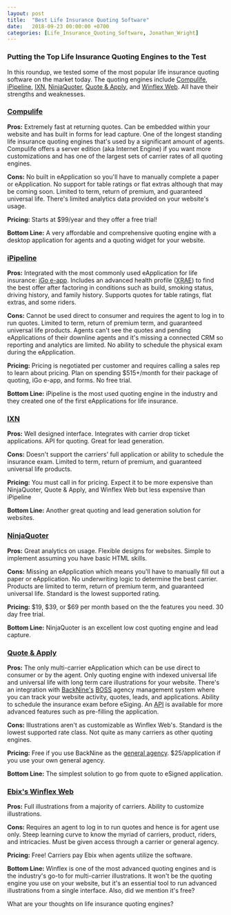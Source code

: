 ```yaml
---
layout: post
title:  "Best Life Insurance Quoting Software"
date:   2018-09-23 00:00:00 +0700
categories: [Life_Insurance_Quoting_Software, Jonathan_Wright]
---
```

### Putting the Top Life Insurance Quoting Engines to the Test

In this roundup, we tested some of the most popular life insurance quoting software on the market today. The quoting engines include [Compulife](http://www.compulife.net/), [iPipeline](https://www.ipipeline.com/), [IXN](https://ixn.tech/), [NinjaQuoter](https://ninjaquoter.com/), [Quote & Apply](https://www.inslock.com), and [Winflex Web](https://www.winflexweb.com/). All have their strengths and weaknesses.

### [Compulife](http://www.compulife.net/)
**Pros:** Extremely fast at returning quotes. Can be embedded within your website and has built in forms for lead capture. One of the longest standing life insurance quoting engines that's used by a significant amount of agents. Compulife offers a server edition (aka Internet Engine) if you want more customizations and has one of the largest sets of carrier rates of all quoting engines.

**Cons:** No built in eApplication so you'll have to manually complete a paper or eApplication. No support for table ratings or flat extras although that may be coming soon. Limited to term, return of premium, and guaranteed universal life. There's limited analytics data provided on your website's usage.

**Pricing:** Starts at $99/year and they offer a free trial!

**Bottom Line:** A very affordable and comprehensive quoting engine with a desktop application for agents and a quoting widget for your website.

### [iPipeline](https://www.ipipeline.com/)
**Pros:** Integrated with the most commonly used eApplication for life insurance: [iGo e-app](https://www.ipipeline.com/insurance-software/insurance-application-software/igo). Includes an advanced health profile ([XRAE](https://www.ipipeline.com/jp-en/insurance-software/insurance-sales-software/resonant-field-underwriting)) to find the best offer after factoring in conditions such as build, smoking status, driving history, and family history. Supports quotes for table ratings, flat extras, and some riders.

**Cons:** Cannot be used direct to consumer and requires the agent to log in to run quotes. Limited to term, return of premium term, and guaranteed universal life products. Agents can't see the quotes and pending eApplications of their downline agents and it's missing a connected CRM so reporting and analytics are limited. No ability to schedule the physical exam during the eApplication.

**Pricing:** Pricing is negotiated per customer and requires calling a sales rep to learn about pricing. Plan on spending $515+/month for their package of quoting, iGo e-app, and forms. No free trial.

**Bottom Line:** iPipeline is the most used quoting engine in the industry and they created one of the first eApplications for life insurance.

### [IXN](https://ixn.tech/)
**Pros:** Well designed interface. Integrates with carrier drop ticket applications. API for quoting. Great for lead generation.

**Cons:** Doesn't support the carriers' full application or ability to schedule the insurance exam. Limited to term, return of premium, and guaranteed universal life products.

**Pricing:** You must call in for pricing. Expect it to be more expensive than NinjaQuoter, Quote & Apply, and Winflex Web but less expensive than iPipeline

**Bottom Line:** Another great quoting and lead generation solution for websites.

### [NinjaQuoter](https://ninjaquoter.com/)
**Pros:** Great analytics on usage. Flexible designs for websites. Simple to implement assuming you have basic HTML skills.

**Cons:** Missing an eApplication which means you'll have to manually fill out a paper or eApplication. No underwriting logic to determine the best carrier. Products are limited to term, return of premium term, and guaranteed universal life. Standard is the lowest supported rating.

**Pricing:** $19, $39, or $69 per month based on the the features you need. 30 day free trial.

**Bottom Line:** NinjaQuoter is an excellent low cost quoting engine and lead capture.

### [Quote & Apply](https://www.inslock.com)
**Pros:** The only multi-carrier eApplication which can be use direct to consumer or by the agent. Only quoting engine with indexed universal life and universal life with long term care illustrations for your website. There's an integration with [BackNine's](https://www.back9ins.com) [BOSS](https://app.back9ins.com) agency management system where you can track your website activity, quotes, leads, and applications. Ability to schedule the insurance exam before eSiging. An [API](https://docs.back9ins.com) is available for more advanced features such as pre-filling the application.

**Cons:** Illustrations aren't as customizable as Winflex Web's. Standard is the lowest supported rate class. Not quite as many carriers as other quoting engines.

**Pricing:** Free if you use BackNine as the [general agency](http://localhost:4000/bga/jonathan_wright/2018/09/21/what-is-a-life-insurance-brokerage-general-agent.html). $25/application if you use your own general agency.

**Bottom Line:** The simplest solution to go from quote to eSigned application.

### [Ebix's Winflex Web](https://www.winflexweb.com/)
**Pros:** Full illustrations from a majority of carriers. Ability to customize illustrations.

**Cons:** Requires an agent to log in to run quotes and hence is for agent use only. Steep learning curve to know the myriad of carriers, product, riders, and intricacies. Must be given access through a carrier or general agency.

**Pricing:** Free! Carriers pay Ebix when agents utilize the software.

**Bottom Line:** Winflex is one of the most advanced quoting engines and is the industry's go-to for multi-carrier illustrations. It won't be the quoting engine you use on your website, but it's an essential tool to run advanced illustrations from a single interface. Also, did we mention it's free?

What are your thoughts on life insurance quoting engines?
